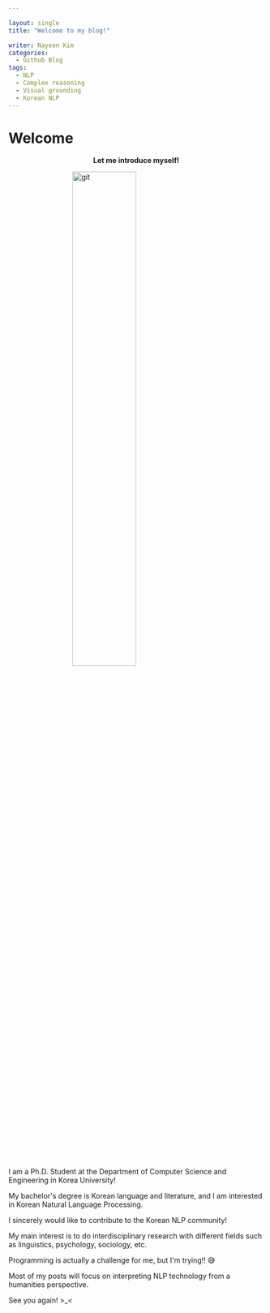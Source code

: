 ```yaml
---

layout: single
title: "Welcome to my blog!"

writer: Nayeon Kim
categories:
  - Github Blog
tags:
  - NLP
  - Complex reasoning
  - Visual grounding
  - Korean NLP
---
```


# Welcome

<p style="text-align: center;"><strong> Let me introduce myself!</strong> </p>

<img src="https://github.com/user-attachments/assets/518f854c-b844-41a2-a599-1bc7a2537ecb" alt="git" style="width:50%; height:auto; display:block; margin-left:auto; margin-right:auto;">

I am a Ph.D. Student at the Department of Computer Science and Engineering in Korea University!

My bachelor's degree is Korean language and literature, and I am interested in Korean Natural Language Processing. 

I sincerely would like to contribute to the Korean NLP community!

My main interest is to do interdisciplinary research with different fields such as linguistics, psychology, sociology, etc. 

Programming is actually a challenge for me, but I'm trying!! 😅

Most of my posts will focus on interpreting NLP technology from a humanities perspective.

See you again! >_<

